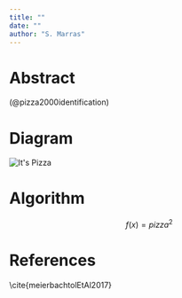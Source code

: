 ```yaml
---
title: ""
date: ""
author: "S. Marras"
---
```


# Abstract

 (@pizza2000identification) 
# Diagram

![It's Pizza](https://gist.github.com/maxogden/97190db73ac19fc6c1d9beee1a6e4fc8/raw/adaaa9b5c19460d3be42021ef0c1b8e11a8d38fe/pizza.png)

# Algorithm

$$f(x)=pizza^2$$

# References
\cite{meierbachtolEtAl2017}